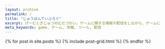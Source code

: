 ```yaml
---
layout: archive
permalink: /
title: "じゅうばんていぶろぐ"
excerpt: げーむとぎじゅつのむだづかい。ゲームに関する情報や配信をしながら、ゲームに便利なツールなども提供していきます。
meta_keywords: game, ゲーム, 攻略, ツール, 配信
---
```


<div class="tiles">
{% for post in site.posts %}
	{% include post-grid.html %}
{% endfor %}
</div><!-- /.tiles -->